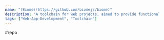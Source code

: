 ```yaml
---
name: "[Biome](https://github.com/biomejs/biome)"
description: "A toolchain for web projects, aimed to provide functionalities to maintain them. Biome offers formatter and linter, usable via CLI and LSP."
tags: ["Web-App-Development", "Toolchain"]
---
```

#repo